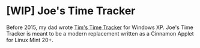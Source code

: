 # [WIP] Joe's Time Tracker

Before 2015, my dad wrote [Tim's Time Tracker](https://github.com/tkoop/timstimetracker/) for Windows XP. Joe's Time Tracker is meant to be a modern replacement written as a Cinnamon Applet for Linux Mint 20+.
